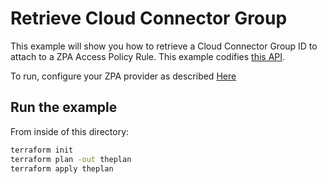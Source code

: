 # Retrieve Cloud Connector Group

This example will show you how to retrieve a Cloud Connector Group ID to attach to a ZPA Access Policy Rule.
This example codifies [this API](https://help.zscaler.com/zpa/api-reference#/cloud-connector-group-controller/getCloudConnectorGroup).

To run, configure your ZPA provider as described [Here](https://github.com/willguibr/terraform-provider-zpa/blob/master/website/docs/index.html.markdown)

## Run the example

From inside of this directory:

```bash
terraform init
terraform plan -out theplan
terraform apply theplan
```
